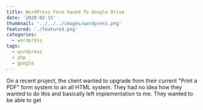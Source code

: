 ```yaml
---
title: WordPress Form Saved To Google Drive
date: '2020-02-15'
thumbnail: '../../../images/wordpress.png'
featured: './featured.png'
categories:
  - wordpress
tags:
  - wordpress
  - php
  - google
---
```


On a recent project, the client wanted to upgrade from their current "Print a PDF" form system to an all HTML system. They had no idea how they wanted to do this and basically left implementation to me. They wanted to be able to get
